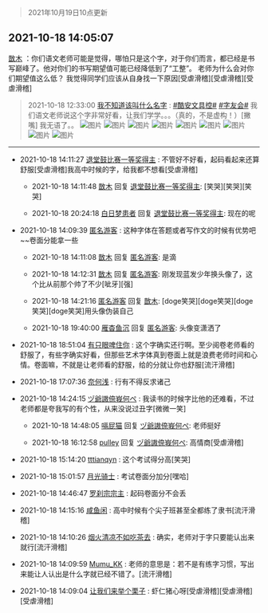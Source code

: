 > 2021年10月19日10点更新
<link rel="stylesheet" href="https://cdn.jsdelivr.net/gh/taotie6/sampleJSON@main/css/photo_show.css">
<meta name="referrer" content="no-referrer" />


 ## 2021-10-18 14:05:07 

 [㪚木](https://www.coolapk.com/feed/30770929?shareKey=Nzc1NmUzNzFjZDg1NjE2ZDI5YzY~) ：你们语文老师可能是觉得，哪怕只是这个字，对于你们而言，都已经是书写巅峰了。他对你们的书写期望值可能已经降低到了“工整”。
老师为什么会对你们期望值这么低？
我觉得同学们应该从自身找一下原因[受虐滑稽][受虐滑稽][受虐滑稽] 

<div class="album">
</div>

> 2021-10-18 12:33:00 
> [我不知道该叫什么名字](https://www.coolapk.com/feed/30769035?shareKey=NDAwYWI5ZjMxMjA5NjE2ZDI5YzY~) : <a class="feed-link-tag" href="/t/酷安文具控?type=0">#酷安文具控#</a> <a class="feed-link-tag" href="/t/字友会?type=0">#字友会#</a> 我们语文老师说这个字非常好看，让我们学学。。。（真的，不是虚构！）[撇嘴] 我无语了。。 
![图片](https://image.coolapk.com/feed/2021/1018/12/10897415_7ad194ca_1547_8377@2494x3325.jpeg)
![图片](https://image.coolapk.com/feed/2021/1018/12/10897415_4a70c4f0_1547_8379@2494x3325.jpeg)
![图片](https://image.coolapk.com/feed/2021/1018/12/10897415_b046241d_1547_8381@2494x3325.jpeg)
![图片](https://image.coolapk.com/feed/2021/1018/12/10897415_681ca9a9_1547_8383@2494x3325.jpeg)
![图片](https://image.coolapk.com/feed/2021/1018/12/10897415_0ea7a8a0_1547_8384@2494x3325.jpeg)
![图片](https://image.coolapk.com/feed/2021/1018/12/10897415_00665be2_1547_8386@2494x3325.jpeg)
![图片](https://image.coolapk.com/feed/2021/1018/12/10897415_ba140c1c_1547_8388@2494x3325.jpeg)
![图片](https://image.coolapk.com/feed/2021/1018/12/10897415_1328fb4d_1547_839@2494x3325.jpeg)
![图片](https://image.coolapk.com/feed/2021/1018/12/10897415_06f4b51a_1547_8392@2494x3325.jpeg)

 ------- 

- 2021-10-18 14:11:27 [退堂鼓比赛一等奖得主](uid=2689677) : 不管好不好看，起码看起来还算舒服[受虐滑稽]我高中时候的字，给我都不想看[受虐滑稽] 

    - 2021-10-18 14:11:48 [㪚木](uid=1081091) 回复 [退堂鼓比赛一等奖得主](uid=2689677): [笑哭][笑哭][笑哭] 

    - 2021-10-18 20:24:18 [白日梦患者](uid=533502) 回复 [退堂鼓比赛一等奖得主](uid=2689677): 现在的呢 

- 2021-10-18 14:09:39 [匿名游客](uid=1603081) : 这种字体在答题或者写作文的时候有优势吧~~卷面分能拿一些 

    - 2021-10-18 14:11:08 [㪚木](uid=1081091) 回复 [匿名游客](uid=1603081): 是滴 

    - 2021-10-18 14:12:31 [㪚木](uid=1081091) 回复 [匿名游客](uid=1603081): 刚发现蓝发少年换头像了，这个比从前那个帅了不少[呲牙][强] 

    - 2021-10-18 14:21:16 [匿名游客](uid=1603081) 回复 [㪚木](uid=1081091): [doge笑哭][doge笑哭][doge笑哭][doge笑哭]用头像伪装自己 

    - 2021-10-18 19:40:00 [雁杳鱼沉](uid=821543) 回复 [匿名游客](uid=1603081): 头像变潇洒了 

- 2021-10-18 18:51:04 [有只眼啤住你](uid=4226102) : 这个字确实还行啊。至少阅卷老师看的舒服了，有些字确实好看，但那些艺术字体真到卷面上就是浪费老师时间和心情。卷面嘛，不就是让老师看的舒服，给的分就让你也舒服[流汗滑稽] 

- 2021-10-18 17:07:36 [奈何浅](uid=1884562) : 行有不得反求诸己 

- 2021-10-18 14:24:15 [ヅ爺謸倷峩何ぺ](uid=11968954) : 我读书的时候字比他的还难看，不过老师都是夸我写的有个性，从来没说过丑字[微微一笑] 

    - 2021-10-18 14:48:05 [嗝屁猫](uid=1169961) 回复 [ヅ爺謸倷峩何ぺ](uid=11968954): 老师挺好 

    - 2021-10-18 16:12:58 [pulley](uid=391132) 回复 [ヅ爺謸倷峩何ぺ](uid=11968954): 高情商[受虐滑稽] 

- 2021-10-18 15:14:20 [tttianqyn](uid=15345635) : 这个考试得分高[笑哭] 

- 2021-10-18 15:01:57 [月光骑士](uid=2632367) : 考试卷面分加分[嘿哈] 

- 2021-10-18 14:46:47 [罗刹宗宗主](uid=1080167) : 起码卷面分不会丢 

- 2021-10-18 14:15:16 [咸鱼闲](uid=3783511) : 高中时候有个尖子班甚至全都练了隶书[流汗滑稽] 

- 2021-10-18 14:10:26 [烟火清凉不如吃茶去](uid=4279524) : 确实，老师对于字只要能认出来就行[流汗滑稽] 

- 2021-10-18 14:09:59 [Mumu_KK](uid=1355663) : 老师的意思是：若不是有练字习惯，写出来能让人认出是什么字就已经不错了。[流汗滑稽] 

- 2021-10-18 14:09:04 [让我们来举个栗子](uid=3076119) : 虾仁猪心呀[受虐滑稽][受虐滑稽][受虐滑稽] 

